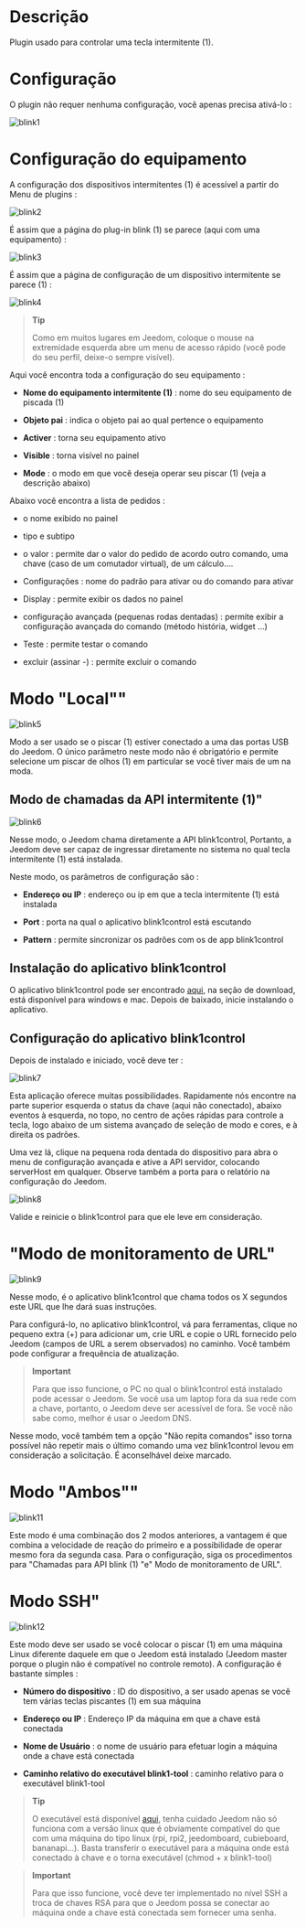 Descrição 
===========

Plugin usado para controlar uma tecla intermitente (1).

Configuração 
=============

O plugin não requer nenhuma configuração, você apenas precisa ativá-lo :

![blink1](../images/blink1.png)

Configuração do equipamento 
=============================

A configuração dos dispositivos intermitentes (1) é acessível a partir do
Menu de plugins :

![blink2](../images/blink2.png)

É assim que a página do plug-in blink (1) se parece (aqui com uma
equipamento) :

![blink3](../images/blink3.png)

É assim que a página de configuração de um dispositivo intermitente se parece (1)
:

![blink4](../images/blink4.png)

> **Tip**
>
> Como em muitos lugares em Jeedom, coloque o mouse na extremidade esquerda
> abre um menu de acesso rápido (você pode
> do seu perfil, deixe-o sempre visível).

Aqui você encontra toda a configuração do seu equipamento :

-   **Nome do equipamento intermitente (1)** : nome do seu equipamento de piscada (1)

-   **Objeto pai** : indica o objeto pai ao qual pertence
    o equipamento

-   **Activer** : torna seu equipamento ativo

-   **Visible** : torna visível no painel

-   **Mode** : o modo em que você deseja operar
    seu piscar (1) (veja a descrição abaixo)

Abaixo você encontra a lista de pedidos :

-   o nome exibido no painel

-   tipo e subtipo

-   o valor : permite dar o valor do pedido de acordo
    outro comando, uma chave (caso de um comutador virtual),
    de um cálculo….

-   Configurações : nome do padrão para ativar ou do comando para ativar

-   Display : permite exibir os dados no painel

-   configuração avançada (pequenas rodas dentadas) : permite exibir
    a configuração avançada do comando (método
    história, widget ...)

-   Teste : permite testar o comando

-   excluir (assinar -) : permite excluir o comando

Modo "Local"" 
============

![blink5](../images/blink5.png)

Modo a ser usado se o piscar (1) estiver conectado a uma das portas USB do
Jeedom. O único parâmetro neste modo não é obrigatório e permite
selecione um piscar de olhos (1) em particular se você tiver mais de um
na moda.

Modo de chamadas da API intermitente (1)" 
------------------------------

![blink6](../images/blink6.png)

Nesse modo, o Jeedom chama diretamente a API blink1control,
Portanto, a Jeedom deve ser capaz de ingressar diretamente no sistema no qual
tecla intermitente (1) está instalada.

Neste modo, os parâmetros de configuração são :

-   **Endereço ou IP** : endereço ou ip em que a tecla intermitente (1) está instalada

-   **Port** : porta na qual o aplicativo blink1control está escutando

-   **Pattern** : permite sincronizar os padrões com os de
    app blink1control

Instalação do aplicativo blink1control 
-------------------------------------------

O aplicativo blink1control pode ser encontrado
[aqui](http://blink1.thingm.com/blink1control/), na seção de download,
está disponível para windows e mac. Depois de baixado, inicie
instalando o aplicativo.

Configuração do aplicativo blink1control 
--------------------------------------------

Depois de instalado e iniciado, você deve ter :

![blink7](../images/blink7.png)

Esta aplicação oferece muitas possibilidades. Rapidamente nós
encontre na parte superior esquerda o status da chave (aqui não conectado), abaixo
eventos à esquerda, no topo, no centro de ações rápidas para
controle a tecla, logo abaixo de um sistema avançado de seleção de modo
e cores, e à direita os padrões.

Uma vez lá, clique na pequena roda dentada do dispositivo para
abra o menu de configuração avançada e ative a API
servidor, colocando serverHost em qualquer. Observe também a porta para o
relatório na configuração do Jeedom.

![blink8](../images/blink8.png)

Valide e reinicie o blink1control para que ele leve em consideração.

"Modo de monitoramento de URL" 
===========================

![blink9](../images/blink9.png)

Nesse modo, é o aplicativo blink1control que chama todos os X
segundos este URL que lhe dará suas instruções.

Para configurá-lo, no aplicativo blink1control, vá para
ferramentas, clique no pequeno extra (+) para adicionar um,
crie URL e copie o URL fornecido pelo Jeedom (campos de URL a serem observados)
no caminho. Você também pode configurar a frequência de atualização.

> **Important**
>
> Para que isso funcione, o PC no qual o blink1control está instalado
> pode acessar o Jeedom. Se você usa um laptop fora
> da sua rede com a chave, portanto, o Jeedom deve ser
> acessível de fora. Se você não sabe como,
> melhor é usar o Jeedom DNS.

Nesse modo, você também tem a opção "Não repita comandos"
isso torna possível não repetir mais o último comando uma vez
blink1control levou em consideração a solicitação. É aconselhável
deixe marcado.

Modo "Ambos"" 
===============

![blink11](../images/blink11.png)

Este modo é uma combinação dos 2 modos anteriores, a vantagem é
que combina a velocidade de reação do primeiro e a possibilidade de
operar mesmo fora da segunda casa. Para o
configuração, siga os procedimentos para "Chamadas para
API blink (1) "e" Modo de monitoramento de URL".

Modo SSH" 
==========

![blink12](../images/blink12.png)

Este modo deve ser usado se você colocar o piscar (1) em uma máquina
Linux diferente daquele em que o Jeedom está instalado (Jeedom master porque o
plugin não é compatível no controle remoto). A configuração é bastante
simples :

-   **Número do dispositivo** : ID do dispositivo, a ser usado apenas se
    você tem várias teclas piscantes (1) em sua máquina

-   **Endereço ou IP** : Endereço IP da máquina em que a chave está conectada

-   **Nome de Usuário** : o nome de usuário para efetuar login
    a máquina onde a chave está conectada

-   **Caminho relativo do executável blink1-tool** : caminho relativo para
    o executável blink1-tool

> **Tip**
>
> O executável está disponível
> [aqui](https://github.com/todbot/blink1/releases), tenha cuidado Jeedom não
> só funciona com a versão linux que é obviamente compatível
> do que com uma máquina do tipo linux (rpi, rpi2, jeedomboard, cubieboard,
> bananapi…). Basta transferir o executável para a máquina onde
> está conectado à chave e o torna executável (chmod + x
> blink1-tool)

> **Important**
>
> Para que isso funcione, você deve ter implementado no nível SSH
> a troca de chaves RSA para que o Jeedom possa se conectar ao
> máquina onde a chave está conectada sem fornecer uma senha.
